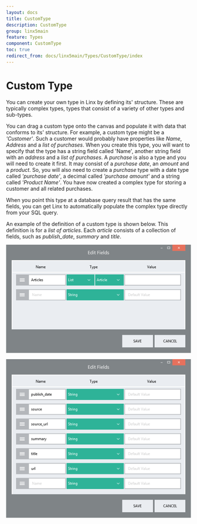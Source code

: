 ```yaml
---
layout: docs
title: CustomType
description: CustomType
group: linx5main
feature: Types
component: CustomType
toc: true
redirect_from: docs/linx5main/Types/CustomType/index
---
```

Custom Type
===========

You can create your own type in Linx by defining its' structure. These are typically complex types, types that consist of a variety of other types and sub-types. 

You can drag a custom type onto the canvas and populate it with data that conforms to its' structure. For example, a custom type might be a *'Customer'*. Such a customer would probably have properties like *Name*, *Address* and a *list of
purchases*. When you create this type, you will want to specify that the
type has a string field called 'Name', another string field with an
*address* and a *list of purchases*. A *purchase* is also a type and you
will need to create it first. It may consist of a *purchase date*, an
*amount* and a *product*. So, you will also need to create a *purchase*
type with a date type called *'purchase date'*, a decimal called
*'purchase amount'* and a string called *'Product Name'*. You have now
created a complex type for storing a customer and all related purchases.

When you point this type at a database query result that has the same
fields, you can get Linx to automatically populate the complex type
directly from your SQL query.

An example of the definition of a custom type is shown below. This
definition is for a *list of articles*. Each *article* consists of a
collection of fields, such as *publish\_date*, *summary* and *title*.

![](custom1.png)

![](custom2.png)
